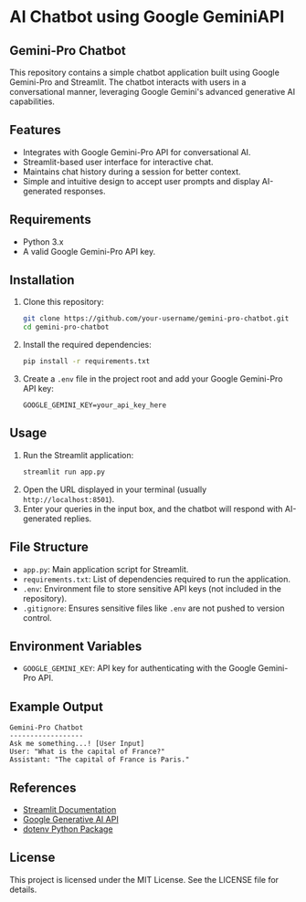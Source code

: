 # AI Chatbot using Google GeminiAPI

## Gemini-Pro Chatbot

This repository contains a simple chatbot application built using Google Gemini-Pro and Streamlit. The chatbot interacts with users in a conversational manner, leveraging Google Gemini's advanced generative AI capabilities.

## Features
- Integrates with Google Gemini-Pro API for conversational AI.
- Streamlit-based user interface for interactive chat.
- Maintains chat history during a session for better context.
- Simple and intuitive design to accept user prompts and display AI-generated responses.

## Requirements
- Python 3.x
- A valid Google Gemini-Pro API key.

## Installation
1. Clone this repository:
   ```bash
   git clone https://github.com/your-username/gemini-pro-chatbot.git
   cd gemini-pro-chatbot
   ```
2. Install the required dependencies:
   ```bash
   pip install -r requirements.txt
   ```
3. Create a `.env` file in the project root and add your Google Gemini-Pro API key:
   ```env
   GOOGLE_GEMINI_KEY=your_api_key_here
   ```

## Usage
1. Run the Streamlit application:
   ```bash
   streamlit run app.py
   ```
2. Open the URL displayed in your terminal (usually `http://localhost:8501`).
3. Enter your queries in the input box, and the chatbot will respond with AI-generated replies.

## File Structure
- `app.py`: Main application script for Streamlit.
- `requirements.txt`: List of dependencies required to run the application.
- `.env`: Environment file to store sensitive API keys (not included in the repository).
- `.gitignore`: Ensures sensitive files like `.env` are not pushed to version control.

## Environment Variables
- `GOOGLE_GEMINI_KEY`: API key for authenticating with the Google Gemini-Pro API.

## Example Output
```text
Gemini-Pro Chatbot
------------------
Ask me something...! [User Input]
User: "What is the capital of France?"
Assistant: "The capital of France is Paris."
```

## References
- [Streamlit Documentation](https://docs.streamlit.io/)
- [Google Generative AI API](https://developers.generativeai.google/)
- [dotenv Python Package](https://pypi.org/project/python-dotenv/)

## License
This project is licensed under the MIT License. See the LICENSE file for details.



